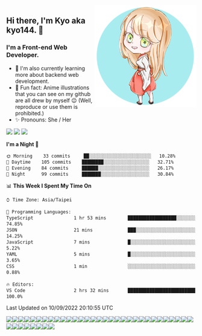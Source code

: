 <img style="width:270px;" align="right" src="./imgs/kyo144-avatar-1.png">

## Hi there, I'm Kyo aka kyo144. 👋
### I'm a Front-end Web Developer.
- 🌱 I'm also currently learning more about backend web development.
- 💎 Fun fact: Anime illustrations that you can see on my github are all drew by myself 😉 (Well, reproduce or use them is prohibited.)
- ✨ Pronouns: She / Her

[![](https://img.shields.io/badge/github-%23121011.svg?style=for-the-badge&logo=github&logoColor=white)](https://github.com/kyo144)
[![](https://img.shields.io/badge/Codesandbox-040404?style=for-the-badge&logo=codesandbox&logoColor=DBDBDB)](https://codesandbox.io/u/kyo144)
[![](https://img.shields.io/badge/Codepen-000000?style=for-the-badge&logo=codepen&logoColor=white)](https://codepen.io/kyo144)

<!--START_SECTION:waka-->
**I'm a Night 🦉** 

```text
🌞 Morning    33 commits     ██░░░░░░░░░░░░░░░░░░░░░░░   10.28% 
🌆 Daytime    105 commits    ████████░░░░░░░░░░░░░░░░░   32.71% 
🌃 Evening    84 commits     ██████░░░░░░░░░░░░░░░░░░░   26.17% 
🌙 Night      99 commits     ███████░░░░░░░░░░░░░░░░░░   30.84%

```


📊 **This Week I Spent My Time On** 

```text
⌚︎ Time Zone: Asia/Taipei

💬 Programming Languages: 
TypeScript               1 hr 53 mins        ██████████████████░░░░░░░   74.85% 
JSON                     21 mins             ███░░░░░░░░░░░░░░░░░░░░░░   14.25% 
JavaScript               7 mins              █░░░░░░░░░░░░░░░░░░░░░░░░   5.22% 
YAML                     5 mins              █░░░░░░░░░░░░░░░░░░░░░░░░   3.65% 
CSS                      1 min               ░░░░░░░░░░░░░░░░░░░░░░░░░   0.88%

🔥 Editors: 
VS Code                  2 hrs 32 mins       █████████████████████████   100.0%

```


 Last Updated on 10/09/2022 20:10:55 UTC
<!--END_SECTION:waka-->

![](https://img.shields.io/badge/Next-black?style=for-the-badge&logo=next.js&logoColor=white)![](https://img.shields.io/badge/react-%2320232a.svg?style=for-the-badge&logo=react&logoColor=%2361DAFB)![](https://img.shields.io/badge/React_Router-CA4245?style=for-the-badge&logo=react-router&logoColor=white)![](https://img.shields.io/badge/redux-%23593d88.svg?style=for-the-badge&logo=redux&logoColor=white)![](https://img.shields.io/badge/typescript-%23007ACC.svg?style=for-the-badge&logo=typescript&logoColor=white)![](https://img.shields.io/badge/javascript-%23323330.svg?style=for-the-badge&logo=javascript&logoColor=%23F7DF1E)![](https://img.shields.io/badge/tailwindcss-%2338B2AC.svg?style=for-the-badge&logo=tailwind-css&logoColor=white)![](https://img.shields.io/badge/styled--components-DB7093?style=for-the-badge&logo=styled-components&logoColor=white)![](https://img.shields.io/badge/MUI-%230081CB.svg?style=for-the-badge&logo=mui&logoColor=white)![](https://img.shields.io/badge/Semantic%20UI%20React-%2335BDB2.svg?style=for-the-badge&logo=SemanticUIReact&logoColor=white)![](https://img.shields.io/badge/bootstrap-%23563D7C.svg?style=for-the-badge&logo=bootstrap&logoColor=white)![](https://img.shields.io/badge/SASS-hotpink.svg?style=for-the-badge&logo=SASS&logoColor=white)![](https://img.shields.io/badge/css3-%231572B6.svg?style=for-the-badge&logo=css3&logoColor=white)![](https://img.shields.io/badge/markdown-%23000000.svg?style=for-the-badge&logo=markdown&logoColor=white)![](https://img.shields.io/badge/html5-%23E34F26.svg?style=for-the-badge&logo=html5&logoColor=white)![](https://img.shields.io/badge/flask-%23000.svg?style=for-the-badge&logo=flask&logoColor=white)![](https://img.shields.io/badge/python-3670A0?style=for-the-badge&logo=python&logoColor=ffdd54)![](https://img.shields.io/badge/mysql-%2300f.svg?style=for-the-badge&logo=mysql&logoColor=white)![](https://img.shields.io/badge/AWS-%23FF9900.svg?style=for-the-badge&logo=amazon-aws&logoColor=white)![](https://img.shields.io/badge/vercel-%23000000.svg?style=for-the-badge&logo=vercel&logoColor=white)![](https://img.shields.io/badge/firebase-%23039BE5.svg?style=for-the-badge&logo=firebase)![](https://img.shields.io/badge/docker-%230db7ed.svg?style=for-the-badge&logo=docker&logoColor=white)![](https://img.shields.io/badge/jenkins-%232C5263.svg?style=for-the-badge&logo=jenkins&logoColor=white)![](https://img.shields.io/badge/kubernetes-%23326ce5.svg?style=for-the-badge&logo=kubernetes&logoColor=white)![](https://img.shields.io/badge/GULP-%23CF4647.svg?style=for-the-badge&logo=gulp&logoColor=white)![](https://img.shields.io/badge/webpack-%238DD6F9.svg?style=for-the-badge&logo=webpack&logoColor=black)![](https://img.shields.io/badge/ESLint-4B3263?style=for-the-badge&logo=eslint&logoColor=white)![](https://img.shields.io/badge/NPM-%23000000.svg?style=for-the-badge&logo=npm&logoColor=white)![](https://img.shields.io/badge/git-%23F05033.svg?style=for-the-badge&logo=git&logoColor=white)![](https://img.shields.io/badge/gitlab-%23181717.svg?style=for-the-badge&logo=gitlab&logoColor=white)![](https://img.shields.io/badge/-Swagger-%23Clojure?style=for-the-badge&logo=swagger&logoColor=white)![](https://img.shields.io/badge/Postman-FF6C37?style=for-the-badge&logo=postman&logoColor=white)![](https://img.shields.io/badge/Visual%20Studio%20Code-0078d7.svg?style=for-the-badge&logo=visual-studio-code&logoColor=white)![](https://img.shields.io/badge/figma-%23F24E1E.svg?style=for-the-badge&logo=figma&logoColor=white)![](https://img.shields.io/badge/adobe%20photoshop-%2331A8FF.svg?style=for-the-badge&logo=adobe%20photoshop&logoColor=white)![](https://img.shields.io/badge/adobe%20illustrator-%23FF9A00.svg?style=for-the-badge&logo=adobe%20illustrator&logoColor=white)![](https://img.shields.io/badge/Windows-0078D6?style=for-the-badge&logo=windows&logoColor=white)![](https://img.shields.io/badge/Ubuntu-E95420?style=for-the-badge&logo=ubuntu&logoColor=white)![](https://img.shields.io/badge/mac%20os-000000?style=for-the-badge&logo=macos&logoColor=F0F0F0)